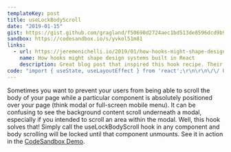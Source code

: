 ```yaml
---
templateKey: post
title: useLockBodyScroll
date: "2019-01-15"
gist: https://gist.github.com/gragland/f50690d2724aec1bd513de8596dcd9b9
sandbox: https://codesandbox.io/s/yvkol51m81
links:
  - url: https://jeremenichelli.io/2019/01/how-hooks-might-shape-design-systems-built-in-react/
    name: How hooks might shape design systems built in React
    description: Great blog post that inspired this hook recipe. Their version of the useLockBodyScroll hook accepts a toggle argument to give more control over lock state.
code: "import { useState, useLayoutEffect } from 'react';\r\n\r\n\/\/ Usage\r\nconst App(){\r\n  \/\/ State for our modal\r\n  const [modalOpen, setModalOpen] = useState(false);\r\n  \r\n  return (\r\n    <div>\r\n      <button onClick={() => setModalOpen(true)}>Show Modal<\/button>\r\n      <Content \/>\r\n      {modalOpen && (\r\n        <Modal\r\n          title=\"Try scrolling\"\r\n          content=\"I bet you you can't! Muahahaha \uD83D\uDE08\"\r\n          onClose={() => setModalOpen(false)}\r\n        \/>\r\n      )}\r\n    <\/div>\r\n  );\r\n}\r\n\r\nconst Modal = ({ title, content, onClose }) => {\r\n  \/\/ Call hook to lock body scroll\r\n  useLockBodyScroll();\r\n\r\n  return (\r\n    <div className=\"modal-overlay\" onClick={onClose}>\r\n      <div className=\"modal\">\r\n        <h2>{title}<\/h2>\r\n        <p>{content}<\/p>\r\n      <\/div>\r\n    <\/div>\r\n  );\r\n}\r\n\r\n\/\/ Hook\r\nfunction useLockBodyScroll() {\r\n  useLayoutEffect(() => {\r\n    \/\/ Prevent scrolling on mount\r\n    document.body.style.overflow = 'hidden';\r\n    \/\/ Re-enable scrolling when component unmounts\r\n    return () => document.body.style.overflow = 'visible';\r\n   }, []); \/\/ Empty array ensures effect is only run on mount and unmount\r\n}"
---
```


Sometimes you want to prevent your users from being able to scroll the body of your page while a particular component is absolutely positioned over your page (think modal or full-screen mobile menu). It can be confusing to see the background content scroll underneath a modal, especially if you intended to scroll an area within the modal. Well, this hook solves that! Simply call the useLockBodyScroll hook in any component and body scrolling will be locked until that component unmounts. See it in action in the [CodeSandbox Demo](https://codesandbox.io/s/yvkol51m81).
